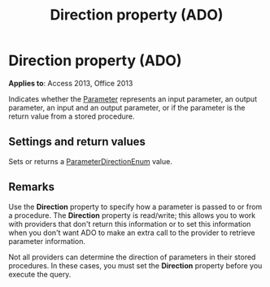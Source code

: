 ﻿---
title: Direction property (ADO)
TOCTitle: Direction property (ADO)
ms:assetid: 51a94abb-7ce9-9adb-2b76-5391eb9f6863
ms:mtpsurl: https://msdn.microsoft.com/library/JJ249262(v=office.15)
ms:contentKeyID: 48544823
ms.date: 09/18/2015
mtps_version: v=office.15
---

# Direction property (ADO)


**Applies to**: Access 2013, Office 2013

Indicates whether the [Parameter](parameter-object-ado.md) represents an input parameter, an output parameter, an input and an output parameter, or if the parameter is the return value from a stored procedure.

## Settings and return values

Sets or returns a [ParameterDirectionEnum](parameterdirectionenum.md) value.

## Remarks

Use the **Direction** property to specify how a parameter is passed to or from a procedure. The **Direction** property is read/write; this allows you to work with providers that don't return this information or to set this information when you don't want ADO to make an extra call to the provider to retrieve parameter information.

Not all providers can determine the direction of parameters in their stored procedures. In these cases, you must set the **Direction** property before you execute the query.

